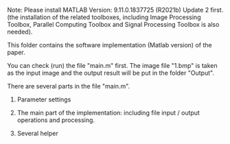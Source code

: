 Note: Please install MATLAB Version: 9.11.0.1837725 (R2021b) Update 2 first.
(the installation of the related toolboxes, including Image Processing Toolbox, Parallel Computing Toolbox and Signal Processing Toolbox is also needed).

This folder contains the software implementation (Matlab version) of the paper.

You can check (run) the file "main.m" first. The image file "1.bmp" is taken as the input image and the output result will be put in the folder "Output".

There are several parts in the file "main.m".

1) Parameter settings

2) The main part of the implementation: including file input / output operations and processing.

3) Several helper


